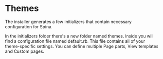 # Themes

The installer generates a few initializers that contain necessary configuration for Spina.

In the initializers folder there's a new folder named themes. Inside you will find a configuration file named default.rb. This file contains all of your theme-specific settings. You can define multiple Page parts, View templates and Custom pages.